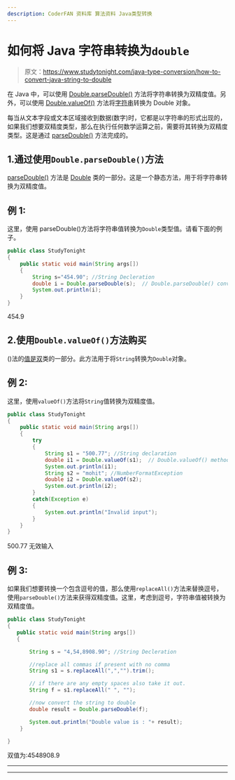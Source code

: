 ```yaml
---
description: CoderFAN 资料库 算法资料 Java类型转换
---
```


# 如何将 Java 字符串转换为`double`

> 原文：<https://www.studytonight.com/java-type-conversion/how-to-convert-java-string-to-double>

在 Java 中，可以使用 [Double.parseDouble()](https://www.studytonight.com/java-wrapper-class/java-double-parsedouble-method) 方法将字符串转换为双精度值。另外，可以使用 [Double.valueOf()](http://www.studytonight.com/java-wrapper-class/java-double-valueofstring-s-method) 方法将[字符串](https://www.studytonight.com/java/string-handling-in-java.php)转换为 Double 对象。

每当从文本字段或文本区域接收到数据(数字)时，它都是以字符串的形式出现的，如果我们想要双精度类型，那么在执行任何数学运算之前，需要将其转换为双精度类型。这是通过 [parseDouble()](https://www.studytonight.com/java-wrapper-class/java-double-parsedouble-method) 方法完成的。

## 1.通过使用`Double.parseDouble()`方法

[parseDouble()](https://www.studytonight.com/java-wrapper-class/java-double-parsedouble-method) 方法是 [Double](https://www.studytonight.com/java/wrapper-class.php) 类的一部分。这是一个静态方法，用于将字符串转换为双精度值。

## 例 1:

这里，使用 parseDouble()方法将字符串值转换为`Double`类型值。请看下面的例子。

```java
public class StudyTonight
{  
	public static void main(String args[])
	{  
		String s="454.90"; //String Decleration 
		double i = Double.parseDouble(s);  // Double.parseDouble() converts the string into double
		System.out.println(i);  
	}
} 
```

454.9

## 2.使用`Double.valueOf()`方法购买

()法的[值是](https://www.studytonight.com/java-wrapper-class/java-double-valueofstring-s-method)[双](https://www.studytonight.com/java/wrapper-class.php)类的一部分。此方法用于将`String`转换为`Double`对象。

## 例 2:

这里，使用`valueOf()`方法将`String`值转换为双精度值。

```java
public class StudyTonight
{  
	public static void main(String args[])
	{  
		try
		{
			String s1 = "500.77"; //String declaration 
			double i1 = Double.valueOf(s1);  // Double.valueOf() method converts a String into Double
			System.out.println(i1);  
			String s2 = "mohit"; //NumberFormatException
			double i2 = Double.valueOf(s2);
			System.out.println(i2);
		}
		catch(Exception e)
		{
			System.out.println("Invalid input");
		}
	}
}
```

500.77
无效输入

## 例 3:

如果我们想要转换一个包含逗号的值，那么使用`replaceAll()`方法来替换逗号，使用`parseDouble()`方法来获得双精度值。这里，考虑到逗号，字符串值被转换为双精度值。

```java
public class StudyTonight
{  
   public static void main(String args[])
   {  

       String s = "4,54,8908.90"; //String Decleration 

       //replace all commas if present with no comma
       String s1 = s.replaceAll(",","").trim(); 

       // if there are any empty spaces also take it out.          
       String f = s1.replaceAll(" ", ""); 

       //now convert the string to double
       double result = Double.parseDouble(f);

       System.out.println("Double value is : "+ result);
    }

} 
```

双值为:4548908.9

* * *

* * *